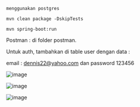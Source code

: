```
menggunakan postgres
```

```
mvn clean package -DskipTests
```

```
mvn spring-boot:run 
```

Postman : di folder postman. <br/> 

Untuk auth, tambahkan di table user dengan data : <br/>

email : dennis22@yahoo.com dan password 123456 

![image](https://github.com/user-attachments/assets/6bf02508-e062-4752-8bd5-8806d0c20945)

![image](https://github.com/user-attachments/assets/89b37204-23f7-40f0-9e52-ed11359ded97)

![image](https://github.com/user-attachments/assets/bfde2243-abe5-40fe-b3a4-625b5bf29d42)



